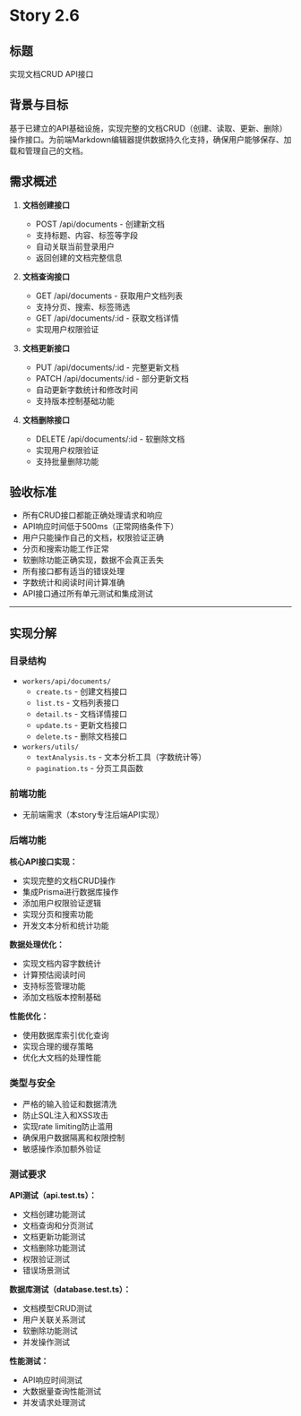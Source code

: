 # Story 2.6

## 标题

实现文档CRUD API接口

## 背景与目标

基于已建立的API基础设施，实现完整的文档CRUD（创建、读取、更新、删除）操作接口。为前端Markdown编辑器提供数据持久化支持，确保用户能够保存、加载和管理自己的文档。

## 需求概述

1. **文档创建接口**
   - POST /api/documents - 创建新文档
   - 支持标题、内容、标签等字段
   - 自动关联当前登录用户
   - 返回创建的文档完整信息

2. **文档查询接口**
   - GET /api/documents - 获取用户文档列表
   - 支持分页、搜索、标签筛选
   - GET /api/documents/:id - 获取文档详情
   - 实现用户权限验证

3. **文档更新接口**
   - PUT /api/documents/:id - 完整更新文档
   - PATCH /api/documents/:id - 部分更新文档
   - 自动更新字数统计和修改时间
   - 支持版本控制基础功能

4. **文档删除接口**
   - DELETE /api/documents/:id - 软删除文档
   - 实现用户权限验证
   - 支持批量删除功能

## 验收标准

- 所有CRUD接口都能正确处理请求和响应
- API响应时间低于500ms（正常网络条件下）
- 用户只能操作自己的文档，权限验证正确
- 分页和搜索功能工作正常
- 软删除功能正确实现，数据不会真正丢失
- 所有接口都有适当的错误处理
- 字数统计和阅读时间计算准确
- API接口通过所有单元测试和集成测试

---

## 实现分解

### 目录结构

- `workers/api/documents/`
  - `create.ts` - 创建文档接口
  - `list.ts` - 文档列表接口
  - `detail.ts` - 文档详情接口
  - `update.ts` - 更新文档接口
  - `delete.ts` - 删除文档接口
- `workers/utils/`
  - `textAnalysis.ts` - 文本分析工具（字数统计等）
  - `pagination.ts` - 分页工具函数

### 前端功能

- 无前端需求（本story专注后端API实现）

### 后端功能

**核心API接口实现：**
- 实现完整的文档CRUD操作
- 集成Prisma进行数据库操作
- 添加用户权限验证逻辑
- 实现分页和搜索功能
- 开发文本分析和统计功能

**数据处理优化：**
- 实现文档内容字数统计
- 计算预估阅读时间
- 支持标签管理功能
- 添加文档版本控制基础

**性能优化：**
- 使用数据库索引优化查询
- 实现合理的缓存策略
- 优化大文档的处理性能

### 类型与安全

- 严格的输入验证和数据清洗
- 防止SQL注入和XSS攻击
- 实现rate limiting防止滥用
- 确保用户数据隔离和权限控制
- 敏感操作添加额外验证

### 测试要求

**API测试（api.test.ts）：**
- 文档创建功能测试
- 文档查询和分页测试
- 文档更新功能测试
- 文档删除功能测试
- 权限验证测试
- 错误场景测试

**数据库测试（database.test.ts）：**
- 文档模型CRUD测试
- 用户关联关系测试
- 软删除功能测试
- 并发操作测试

**性能测试：**
- API响应时间测试
- 大数据量查询性能测试
- 并发请求处理测试 